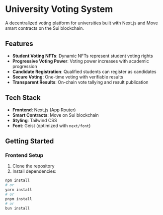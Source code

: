 # University Voting System

A decentralized voting platform for universities built with Next.js and Move smart contracts on the Sui blockchain.

## Features

- **Student Voting NFTs**: Dynamic NFTs represent student voting rights
- **Progressive Voting Power**: Voting power increases with academic progression
- **Candidate Registration**: Qualified students can register as candidates
- **Secure Voting**: One-time voting with verifiable results
- **Transparent Results**: On-chain vote tallying and result publication

## Tech Stack

- **Frontend**: Next.js (App Router)
- **Smart Contracts**: Move on Sui blockchain
- **Styling**: Tailwind CSS
- **Font**: Geist (optimized with `next/font`)

## Getting Started

### Frontend Setup

1. Clone the repository
2. Install dependencies:

```bash
npm install
# or
yarn install
# or
pnpm install
# or
bun install

